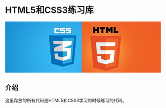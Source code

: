# HTML5和CSS3练习库
![HTML5](https://raw.githubusercontent.com/peigangweiforever/web/master/images/html5css3_xg.jpg)
## 介绍
这里存放的所有代码是HTML5和CSS3学习的时候练习的代码。
